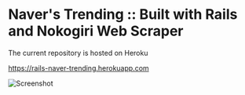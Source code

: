 
Naver's Trending ::  Built with Rails and Nokogiri Web Scraper
==============================================================


The current repository is hosted on Heroku

https://rails-naver-trending.herokuapp.com

![Screenshot](http://imgur.com/a/MjH6O.png?raw=true)
